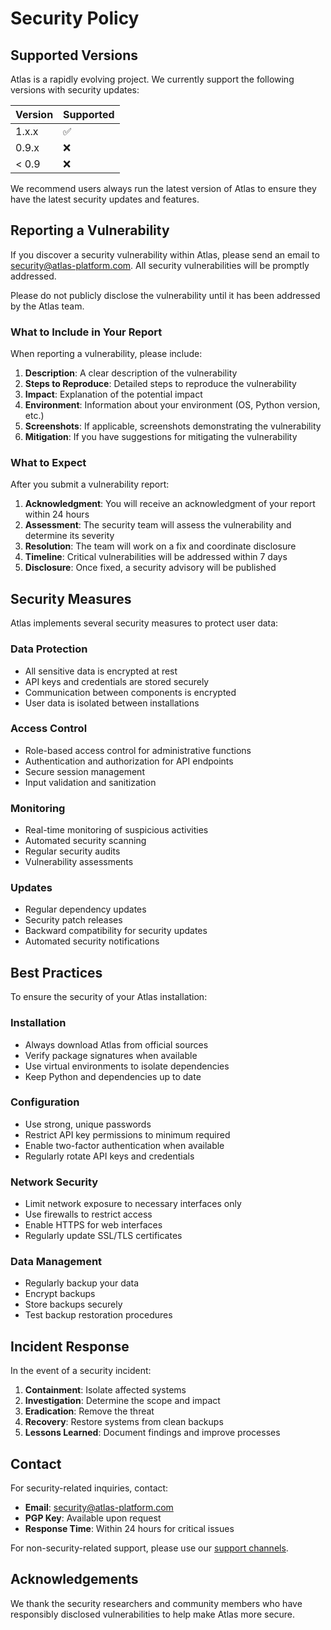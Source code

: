 # Security Policy

## Supported Versions

Atlas is a rapidly evolving project. We currently support the following versions with security updates:

| Version | Supported          |
| ------- | ------------------ |
| 1.x.x   | :white_check_mark: |
| 0.9.x   | :x:                |
| < 0.9   | :x:                |

We recommend users always run the latest version of Atlas to ensure they have the latest security updates and features.

## Reporting a Vulnerability

If you discover a security vulnerability within Atlas, please send an email to [security@atlas-platform.com](mailto:security@atlas-platform.com). All security vulnerabilities will be promptly addressed.

Please do not publicly disclose the vulnerability until it has been addressed by the Atlas team.

### What to Include in Your Report

When reporting a vulnerability, please include:

1. **Description**: A clear description of the vulnerability
2. **Steps to Reproduce**: Detailed steps to reproduce the vulnerability
3. **Impact**: Explanation of the potential impact
4. **Environment**: Information about your environment (OS, Python version, etc.)
5. **Screenshots**: If applicable, screenshots demonstrating the vulnerability
6. **Mitigation**: If you have suggestions for mitigating the vulnerability

### What to Expect

After you submit a vulnerability report:

1. **Acknowledgment**: You will receive an acknowledgment of your report within 24 hours
2. **Assessment**: The security team will assess the vulnerability and determine its severity
3. **Resolution**: The team will work on a fix and coordinate disclosure
4. **Timeline**: Critical vulnerabilities will be addressed within 7 days
5. **Disclosure**: Once fixed, a security advisory will be published

## Security Measures

Atlas implements several security measures to protect user data:

### Data Protection
- All sensitive data is encrypted at rest
- API keys and credentials are stored securely
- Communication between components is encrypted
- User data is isolated between installations

### Access Control
- Role-based access control for administrative functions
- Authentication and authorization for API endpoints
- Secure session management
- Input validation and sanitization

### Monitoring
- Real-time monitoring of suspicious activities
- Automated security scanning
- Regular security audits
- Vulnerability assessments

### Updates
- Regular dependency updates
- Security patch releases
- Backward compatibility for security updates
- Automated security notifications

## Best Practices

To ensure the security of your Atlas installation:

### Installation
- Always download Atlas from official sources
- Verify package signatures when available
- Use virtual environments to isolate dependencies
- Keep Python and dependencies up to date

### Configuration
- Use strong, unique passwords
- Restrict API key permissions to minimum required
- Enable two-factor authentication when available
- Regularly rotate API keys and credentials

### Network Security
- Limit network exposure to necessary interfaces only
- Use firewalls to restrict access
- Enable HTTPS for web interfaces
- Regularly update SSL/TLS certificates

### Data Management
- Regularly backup your data
- Encrypt backups
- Store backups securely
- Test backup restoration procedures

## Incident Response

In the event of a security incident:

1. **Containment**: Isolate affected systems
2. **Investigation**: Determine the scope and impact
3. **Eradication**: Remove the threat
4. **Recovery**: Restore systems from clean backups
5. **Lessons Learned**: Document findings and improve processes

## Contact

For security-related inquiries, contact:

- **Email**: [security@atlas-platform.com](mailto:security@atlas-platform.com)
- **PGP Key**: Available upon request
- **Response Time**: Within 24 hours for critical issues

For non-security-related support, please use our [support channels](docs/user-guides/SETUP_GUIDE.md#support).

## Acknowledgements

We thank the security researchers and community members who have responsibly disclosed vulnerabilities to help make Atlas more secure.